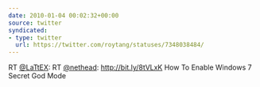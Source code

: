 ```yaml
---
date: 2010-01-04 00:02:32+00:00
source: twitter
syndicated:
- type: twitter
  url: https://twitter.com/roytang/statuses/7348038484/
---
```


RT [@LaTtEX](https://twitter.com/LaTtEX/): RT [@nethead](https://twitter.com/nethead/): http://bit.ly/8tVLxK How To Enable Windows 7 Secret God Mode